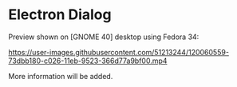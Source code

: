 # Electron Dialog
Preview shown on [GNOME 40] desktop using Fedora 34:

https://user-images.githubusercontent.com/51213244/120060559-73dbb180-c026-11eb-9523-366d77a9bf00.mp4

More information will be added.
